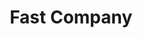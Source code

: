 ---
collection_archive: false
collection_awards: []
collection_category:
  - Editorial
  - Tech
  - Reportage
  - Color
  - Still Life + Details
  - Environments
collection_content: 
collection_cover: https://d1sf55qlb7p6hz.cloudfront.net/waymo-8.jpg
collection_cover_mobile: https://d1sf55qlb7p6hz.cloudfront.net/verticalcovers-21.jpg
collection_description: 
collection_exhibition: []
collection_filter: Commissioned + Stock
collection_hidden: false
collection_meta: Google's Waymo Autonomous Car
collection_press: []
collection_preview:
  - https://d1sf55qlb7p6hz.cloudfront.net/waymo_covers-1.jpg
  - https://d1sf55qlb7p6hz.cloudfront.net/waymo_covers-2.jpg
  - https://d1sf55qlb7p6hz.cloudfront.net/waymo_covers-3.jpg
  - https://d1sf55qlb7p6hz.cloudfront.net/waymo_covers-4.jpg
cover_image: https://d1sf55qlb7p6hz.cloudfront.net/social-14.jpg
date: 
hide_footer: true 
logo: 
navigation_theme: white
slug: googles-waymo-car
theme_color: "#C2ECD1"
theme_color_all_works: "#B3EFCB"
title: Fast Company 
collection_blocks:
  - _bookshop_name: collections/media-row-start
    row_alignment: between
  - _bookshop_name: collections/media-element 
    color: "#F6ECE3"
    image:  https://d1sf55qlb7p6hz.cloudfront.net/waymo-1.jpg
    margin_left: '10'
    margin_right: '0'
    margin_y: '100'
    width: '60'
  - _bookshop_name: collections/media-row
    row_alignment: between
  - _bookshop_name: collections/media-element 
    color: "#FAF7DF"
    image:  https://d1sf55qlb7p6hz.cloudfront.net/waymo-3.jpg
    margin_left: '5'
    margin_right: '0'
    margin_y: '500'
    width: '33'
  - _bookshop_name: collections/media-element 
    color: "#CBD9E9"
    image:  https://d1sf55qlb7p6hz.cloudfront.net/waymo-2.jpg
    margin_left: '0'
    margin_y: '100'
    width: '50'
  - _bookshop_name: collections/media-row
    row_alignment: between
  - _bookshop_name: collections/media-element 
    color: "#D3F5E5"
    image:  https://d1sf55qlb7p6hz.cloudfront.net/waymo-4.jpg
    margin_left: '25'
    margin_y: '100'
    width: '60'
  - _bookshop_name: collections/media-row
    row_alignment: between
  - _bookshop_name: collections/media-element 
    color: "#F6E5D9"
    image:  https://d1sf55qlb7p6hz.cloudfront.net/waymo-5.jpg
    margin_left: '0'
    margin_right: '0'
    margin_y: '100'
    width: '40'
  - _bookshop_name: collections/media-element 
    color: "#D8E9EA"
    image:  https://d1sf55qlb7p6hz.cloudfront.net/waymo-6.jpg
    margin_right: '10'
    margin_y: '300'
    width: '40'
  - _bookshop_name: collections/media-row
    row_alignment: between
  - _bookshop_name: collections/media-element 
    color: "#CDCEDD"
    image:  https://d1sf55qlb7p6hz.cloudfront.net/waymo-7.jpg
    margin_left: '30'
    margin_right: '0'
    margin_y: '100'
    width: '33'
  - _bookshop_name: collections/media-row
    row_alignment: between
  - _bookshop_name: collections/media-element 
    color: "#CCF5DF"
    image:  https://d1sf55qlb7p6hz.cloudfront.net/waymo-8.jpg
    margin_left: '10'
    margin_right: '0'
    margin_y: '100'
    width: '60'
  - _bookshop_name: collections/media-row
    row_alignment: between
  - _bookshop_name: collections/media-element 
    color: "#FBDFD9"
    image:  https://d1sf55qlb7p6hz.cloudfront.net/waymo-10.jpg
    margin_left: '5'
    margin_y: '300'
    width: '40'
  - _bookshop_name: collections/media-element 
    color: "#F5F5E9"
    image:  https://d1sf55qlb7p6hz.cloudfront.net/waymo-9.jpg
    margin_left: '0'
    margin_right: '10'
    margin_y: '100'
    width: '33'
  - _bookshop_name: collections/media-row
    row_alignment: between
  - _bookshop_name: collections/media-element 
    color: "#E9F0F8"
    image: https://d1sf55qlb7p6hz.cloudfront.net/waymo-11.jpg
    margin_left: '20'
    margin_y: '100'
    width: '60'
  - _bookshop_name: collections/media-row-end
---